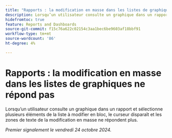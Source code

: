 ```yaml
---
title: "Rapports : la modification en masse dans les listes de graphiques ne répond pas"
description: Lorsqu’un utilisateur consulte un graphique dans un rapport et sélectionne plusieurs éléments de la liste à modifier en bloc, le curseur disparaît et les zones de texte de la modification en masse ne répondent plus.
hidefromtoc: true
feature: Reports and Dashboards
source-git-commit: f15c76a622c02154c3aa1bec6be9603af18bbf91
workflow-type: tm+mt
source-wordcount: '86'
ht-degree: 4%

---
```


# Rapports : la modification en masse dans les listes de graphiques ne répond pas

Lorsqu’un utilisateur consulte un graphique dans un rapport et sélectionne plusieurs éléments de la liste à modifier en bloc, le curseur disparaît et les zones de texte de la modification en masse ne répondent plus.

_Premier signalement le vendredi 24 octobre 2024._
